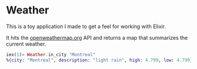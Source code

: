 Weather
=======

This is a toy application I made to get a feel for working with Elixir.

It hits the
[openweathermap.org](http://api.openweathermap.org/data/2.5/weather?units=metric&q=Ottawa) API and returns a map that summarizes the current weather.

```elixir
iex(1)> Weather.in_city "Montreal"
%{city: "Montreal", description: "light rain", high: 4.799, low: 4.799}
```


